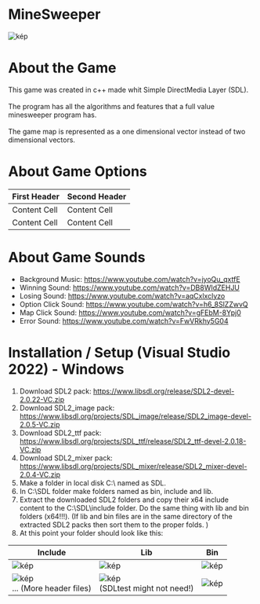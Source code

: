 # MineSweeper
![kép](https://user-images.githubusercontent.com/60004480/183734329-d8bc4f08-f497-485d-8304-4378b24784a7.png)
# About the Game
This game was created in c++ made whit Simple DirectMedia Layer (SDL). 
<br><br>
The program has all the algorithms and features that a full value minesweeper program has.
<br><br>
The game map is represented as a one dimensional vector instead of two dimensional vectors.
# About Game Options

| First Header  | Second Header |
| ------------- | ------------- |
| Content Cell  | Content Cell  |
| Content Cell  | Content Cell  |

# About Game Sounds
- Background Music: https://www.youtube.com/watch?v=jyoQu_qxtfE
- Winning Sound: https://www.youtube.com/watch?v=DB8WIdZEHJU
- Losing Sound: https://www.youtube.com/watch?v=aqCxlxclyzo
- Option Click Sound: https://www.youtube.com/watch?v=h6_8SlZZwvQ
- Map Click Sound: https://www.youtube.com/watch?v=gFEbM-8Ypj0
- Error Sound: https://www.youtube.com/watch?v=FwVRkhy5G04

# Installation / Setup (Visual Studio 2022) - Windows
1. Download SDL2 pack: https://www.libsdl.org/release/SDL2-devel-2.0.22-VC.zip
2. Download SDL2_image pack: https://www.libsdl.org/projects/SDL_image/release/SDL2_image-devel-2.0.5-VC.zip
3. Download SDL2_ttf pack: https://www.libsdl.org/projects/SDL_ttf/release/SDL2_ttf-devel-2.0.18-VC.zip
4. Download SDL2_mixer pack: https://www.libsdl.org/projects/SDL_mixer/release/SDL2_mixer-devel-2.0.4-VC.zip
5. Make a folder in local disk C:\ named as SDL.
6. In C:\SDL folder make folders named as bin, include and lib.
7. Extract the downloaded SDL2 folders and copy their x64 include content to the C:\SDL\include folder. Do the same thing with lib and bin folders (x64!!!). (If lib and bin files are in the same directory of the extracted SDL2 packs then sort them to the proper folds. )
8. At this point your folder should look like this: 

<div align="center">

| Include  | Lib | Bin |
| ------------- | ------------- | ------------- |
| ![kép](https://user-images.githubusercontent.com/60004480/183754634-c33e9a1d-5a21-4651-9e45-6049a18de8ea.png)  | ![kép](https://user-images.githubusercontent.com/60004480/183754683-990298c9-6d11-4184-915e-6e33f571ec4e.png)  | ![kép](https://user-images.githubusercontent.com/60004480/183754762-512b8b76-c5fc-497f-ad55-f5d3ecf4f77f.png)  |
| ![kép](https://user-images.githubusercontent.com/60004480/183754933-45909381-7d28-4c2e-aca1-83309aa0b23e.png) <br> ... (More header files)  | ![kép](https://user-images.githubusercontent.com/60004480/183755009-edfa5503-fd19-482a-a01f-32ad1c146e85.png) <br> (SDLtest might not need!)  | ![kép](https://user-images.githubusercontent.com/60004480/183754843-38f43820-931c-43cf-8b95-0d5d579cca28.png)  |
  
</div>
